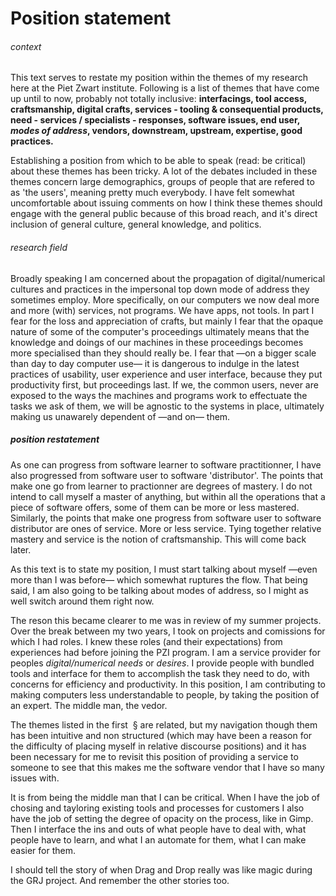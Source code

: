# Position statement

###### context
This text serves to restate my position within the themes of my research here at the Piet Zwart institute. Following is a list of themes that have come up until to now, probably not totally inclusive: **interfacings, tool access, craftsmanship, digital crafts, services - tooling & consequential products, need - services / specialists - responses, software issues, end user, *modes of address*, vendors, downstream, upstream, expertise, good practices.**

Establishing a position from which to be able to speak (read: be critical) about these themes has been tricky. A lot of the debates included in these themes concern large demographics, groups of people that are refered to as 'the users', meaning pretty much everybody. I have felt somewhat uncomfortable about issuing comments on how I think these themes should engage with the general public because of this broad reach, and it's direct inclusion of general culture, general knowledge, and politics.

###### research field

Broadly speaking I am concerned about the propagation of digital/numerical cultures and practices in the impersonal top down mode of address they sometimes employ. More specifically, on our computers we now deal more and more (with) services, not programs. We have apps, not tools. In part I fear for the loss and appreciation of crafts, but mainly I fear that the opaque nature of some of the computer's proceedings ultimately means that the knowledge and doings of our machines in these proceedings becomes more specialised than they should really be. I fear that —on a bigger scale than day to day computer use— it is dangerous to indulge in the latest practices of usability, user experience and user interface, because they put productivity first, but proceedings last. If we, the common users, never are exposed to the ways the machines and programs work to effectuate the tasks we ask of them, we will be agnostic to the systems in place, ultimately making us unawarely dependent of —and on— them.

##### position restatement

As one can progress from software learner to software practitionner, I have also progressed from software user to software 'distributor'. The points that make one go from learner to practionner are degrees of mastery. I do not intend to call myself a master of anything, but within all the operations that a piece of software offers, some of them can be more or less mastered. Similarly, the points that make one progress from software user to software distributor are ones of service. More or less service. Tying together relative mastery and service is the notion of craftsmanship. This will come back later.

As this text is to state my position, I must start talking about myself —even more than I was before— which somewhat ruptures the flow. That being said, I am also going to be talking about modes of address, so I might as well switch around them right now.

The reson this became clearer to me was in review of my summer projects. Over the break between my two years, I took on projects and comissions for which I had roles. I knew these roles (and their expectations) from experiences had before joining the PZI program. I am a service provider for peoples *digital/numerical needs* or *desires*. I provide people with bundled tools and interface for them to accomplish the task they need to do, with concerns for efficiency and productivity. In this position, I am contributing to making computers less understandable to people, by taking the position of an expert. The middle man, the vedor.

The themes listed in the first  § are related, but my navigation though them has been intuitive and non structured (which may have been a reason for the difficulty of placing myself in relative discourse positions) and it has been necessary for me to revisit this position of providing a service to someone to see that this makes me the software vendor that I have so many issues with.

It is from being the middle man that I can be critical. When I have the job of chosing and tayloring existing tools and processes for customers I also have the job of setting the degree of opacity on the process, like in Gimp. Then I interface the ins and outs of what people have to deal with, what people have to learn, and what I an automate for them, what I can make easier for them.

I should tell the story of when Drag and Drop really was like magic during the GRJ project. And remember the other stories too.
